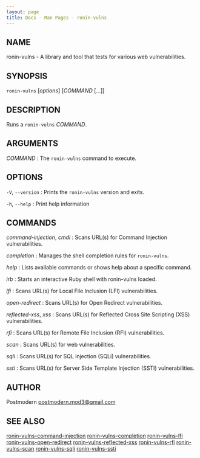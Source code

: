 ```yaml
---
layout: page
title: Docs - Man Pages - ronin-vulns
---
```


## NAME

ronin-vulns - A library and tool that tests for various web vulnerabilities.

## SYNOPSIS

`ronin-vulns` [*options*] [*COMMAND* [...]]

## DESCRIPTION

Runs a `ronin-vulns` *COMMAND*.

## ARGUMENTS

*COMMAND*
: The `ronin-vulns` command to execute.

## OPTIONS

`-V`, `--version`
: Prints the `ronin-vulns` version and exits.

`-h`, `--help`
: Print help information

## COMMANDS

*command-injection*, *cmdi*
: Scans URL(s) for Command Injection vulnerabilities.

*completion*
: Manages the shell completion rules for `ronin-vulns`.

*help*
: Lists available commands or shows help about a specific command.

*irb*
: Starts an interactive Ruby shell with ronin-vulns loaded.

*lfi*
: Scans URL(s) for Local File Inclusion (LFI) vulnerabilities.

*open-redirect*
: Scans URL(s) for Open Redirect vulnerabilities.

*reflected-xss*, *xss*
: Scans URL(s) for Reflected Cross Site Scripting (XSS) vulnerabilities.

*rfi*
: Scans URL(s) for Remote File Inclusion (RFI) vulnerabilities.

*scan*
: Scans URL(s) for web vulnerabilities.

*sqli*
: Scans URL(s) for SQL injection (SQLi) vulnerabilities.

*ssti*
: Scans URL(s) for Server Side Template Injection (SSTI) vulnerabilities.

## AUTHOR

Postmodern <postmodern.mod3@gmail.com>

## SEE ALSO

[ronin-vulns-command-injection](ronin-vulns-command-injection.1.html) [ronin-vulns-completion](ronin-vulns-completion.1.html) [ronin-vulns-lfi](ronin-vulns-lfi.1.html) [ronin-vulns-open-redirect](ronin-vulns-open-redirect.1.html) [ronin-vulns-reflected-xss](ronin-vulns-reflected-xss.1.html) [ronin-vulns-rfi](ronin-vulns-rfi.1.html) [ronin-vulns-scan](ronin-vulns-scan.1.html) [ronin-vulns-sqli](ronin-vulns-sqli.1.html) [ronin-vulns-ssti](ronin-vulns-ssti.1.html) 

